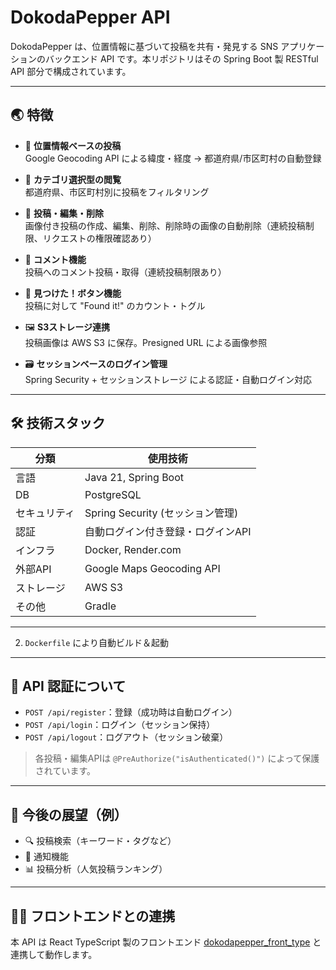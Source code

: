 # DokodaPepper API

DokodaPepper は、位置情報に基づいて投稿を共有・発見する SNS アプリケーションのバックエンド API です。本リポジトリはその Spring Boot 製 RESTful API 部分で構成されています。

---

## 🌏 特徴

- 📍 **位置情報ベースの投稿**  
  Google Geocoding API による緯度・経度 → 都道府県/市区町村の自動登録

- 🧭 **カテゴリ選択型の閲覧**  
  都道府県、市区町村別に投稿をフィルタリング

- 📝 **投稿・編集・削除**  
  画像付き投稿の作成、編集、削除、削除時の画像の自動削除（連続投稿制限、リクエストの権限確認あり）

- 💬 **コメント機能**  
  投稿へのコメント投稿・取得（連続投稿制限あり）

- 👀 **見つけた！ボタン機能**  
  投稿に対して "Found it!" のカウント・トグル

- 🖼️ **S3ストレージ連携**  
  投稿画像は AWS S3 に保存。Presigned URL による画像参照

- 🗃️ **セッションベースのログイン管理**  
  Spring Security + セッションストレージ による認証・自動ログイン対応

---

## 🛠️ 技術スタック

| 分類        | 使用技術                          |
|-------------|-----------------------------------|
| 言語        | Java 21, Spring Boot              |
| DB          | PostgreSQL                        |
| セキュリティ| Spring Security (セッション管理)  |
| 認証        | 自動ログイン付き登録・ログインAPI |
| インフラ    | Docker, Render.com                |
| 外部API     | Google Maps Geocoding API         |
| ストレージ  | AWS S3                              |
| その他      | Gradle                             |

---

2. `Dockerfile` により自動ビルド＆起動

---

## 🔐 API 認証について

- `POST /api/register`：登録（成功時は自動ログイン）
- `POST /api/login`：ログイン（セッション保持）
- `POST /api/logout`：ログアウト（セッション破棄）

> 各投稿・編集APIは `@PreAuthorize("isAuthenticated()")` によって保護されています。

---

## 📌 今後の展望（例）

- 🔍 投稿検索（キーワード・タグなど）
- 🔔 通知機能
- 📊 投稿分析（人気投稿ランキング）

---

## 🧑‍💻 フロントエンドとの連携

本 API は React TypeScript 製のフロントエンド [dokodapepper_front_type](https://github.com/RaitaKondo/DokodaPepper_front_type) と連携して動作します。

